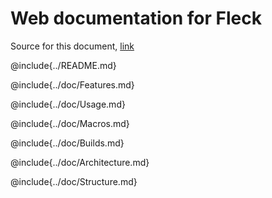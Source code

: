 # Web documentation for Fleck

Source for this document, [link](https://github.com/xNaCly/fleck/tree/master/web/index.md)

@include{../README.md}

@include{../doc/Features.md}

@include{../doc/Usage.md}

@include{../doc/Macros.md}

@include{../doc/Builds.md}

@include{../doc/Architecture.md}

@include{../doc/Structure.md}
